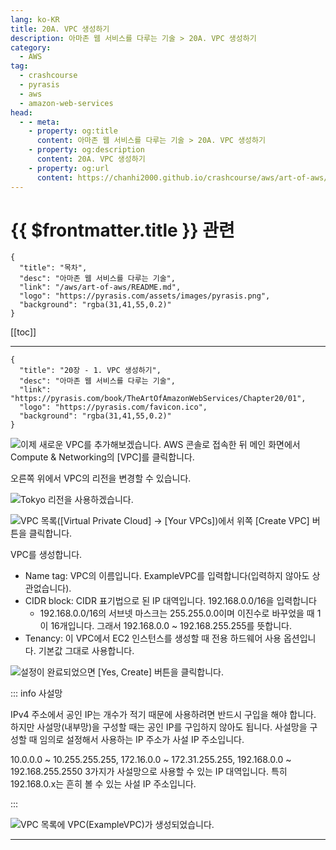 ```yaml
---
lang: ko-KR
title: 20A. VPC 생성하기
description: 아마존 웹 서비스를 다루는 기술 > 20A. VPC 생성하기
category:
  - AWS
tag: 
  - crashcourse
  - pyrasis
  - aws 
  - amazon-web-services
head:
  - - meta:
    - property: og:title
      content: 아마존 웹 서비스를 다루는 기술 > 20A. VPC 생성하기
    - property: og:description
      content: 20A. VPC 생성하기
    - property: og:url
      content: https://chanhi2000.github.io/crashcourse/aws/art-of-aws/20A.html
---
```


# {{ $frontmatter.title }} 관련

```component VPCard
{
  "title": "목차",
  "desc": "아마존 웹 서비스를 다루는 기술",
  "link": "/aws/art-of-aws/README.md",
  "logo": "https://pyrasis.com/assets/images/pyrasis.png",
  "background": "rgba(31,41,55,0.2)"
}
```

[[toc]]

---

```component VPCard
{
  "title": "20장 - 1. VPC 생성하기",
  "desc": "아마존 웹 서비스를 다루는 기술",
  "link": "https://pyrasis.com/book/TheArtOfAmazonWebServices/Chapter20/01",
  "logo": "https://pyrasis.com/favicon.ico",
  "background": "rgba(31,41,55,0.2)"
}
```

![이제 새로운 VPC를 추가해보겠습니다. AWS 콘솔로 접속한 뒤 메인 화면에서 Compute & Networking의 <FontIcon icon="iconfont icon-select"/>`[VPC]`를 클릭합니다.](https://pyrasis.com/assets/images/TheArtOfAmazonWebServicesChapter20/2_.png)

오른쪽 위에서 VPC의 리전을 변경할 수 있습니다.

![Tokyo 리전을 사용하겠습니다.](https://pyrasis.com/assets/images/TheArtOfAmazonWebServicesChapter20/3_.png)

![VPC 목록(<FontIcon icon="iconfont icon-select"/>`[Virtual Private Cloud]` → `[Your VPCs]`)에서 위쪽 <FontIcon icon="iconfont icon-select"/>`[Create VPC]` 버튼을 클릭합니다.](https://pyrasis.com/assets/images/TheArtOfAmazonWebServicesChapter20/4_.png)

VPC를 생성합니다.

- Name tag: VPC의 이름입니다. ExampleVPC를 입력합니다(입력하지 않아도 상관없습니다).
- CIDR block: CIDR 표기법으로 된 IP 대역입니다. 192.168.0.0/16을 입력합니다
  - 192.168.0.0/16의 서브넷 마스크는 255.255.0.0이며 이진수로 바꾸었을 때 1이 16개입니다. 그래서 192.168.0.0 ~ 192.168.255.255를 뜻합니다.
- Tenancy: 이 VPC에서 EC2 인스턴스를 생성할 때 전용 하드웨어 사용 옵션입니다. 기본값 그대로 사용합니다.

![설정이 완료되었으면 <FontIcon icon="iconfont icon-select"/>`[Yes, Create]` 버튼을 클릭합니다.](https://pyrasis.com/assets/images/TheArtOfAmazonWebServicesChapter20/5_.png)

::: info 사설망

IPv4 주소에서 공인 IP는 개수가 적기 때문에 사용하려면 반드시 구입을 해야 합니다. 하지만 사설망(내부망)을 구성할 때는 공인 IP를 구입하지 않아도 됩니다. 사설망을 구성할 때 임의로 설정해서 사용하는 IP 주소가 사설 IP 주소입니다.

10.0.0.0 ~ 10.255.255.255, 172.16.0.0 ~ 172.31.255.255, 192.168.0.0 ~ 192.168.255.2550 3가지가 사설망으로 사용할 수 있는 IP 대역입니다. 특히 192.168.0.x는 흔히 볼 수 있는 사설 IP 주소입니다.

:::

![VPC 목록에 VPC(`ExampleVPC`)가 생성되었습니다.](https://pyrasis.com/assets/images/TheArtOfAmazonWebServicesChapter20/6_.png)

---
